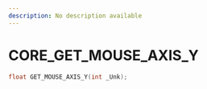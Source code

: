 ```yaml
---
description: No description available 
---
```


# CORE\_GET_MOUSE_AXIS_Y

```cpp
float GET_MOUSE_AXIS_Y(int _Unk);
```